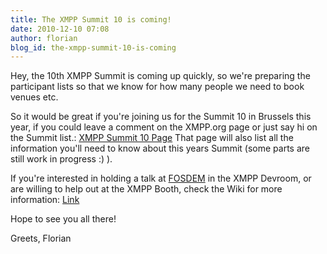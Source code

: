 ```yaml
---
title: The XMPP Summit 10 is coming!
date: 2010-12-10 07:08
author: florian
blog_id: the-xmpp-summit-10-is-coming
---
```


Hey, the 10th XMPP Summit is coming up quickly, so we're preparing the participant lists so that we know for how many people we need to book venues etc.

So it would be great if you're joining us for the Summit 10 in Brussels this year, if you could leave a comment on the XMPP.org page or just say hi on the Summit list.: [XMPP Summit 10 Page](http://xmpp.org/participate/the-xmpp-summit/xmpp-summit-10/)   That page will also list all the information you'll need to know about this years Summit (some parts are still work in progress :) ).

If you're interested in holding a talk at [FOSDEM](http://fosdem.org/2011/) in the XMPP Devroom, or are willing to help out at the XMPP Booth, check the Wiki for more information: [Link](http://wiki.xmpp.org/web/FOSDEM_2011)

Hope to see you all there!

Greets,
Florian
